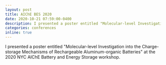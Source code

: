 ```yaml
---
layout: post
title: AIChE BES 2020
date: 2020-10-21 07:59:00-0400
description: I presented a poster entitled "Molecular-level Investigation into the Charge-storage Mechanisms of Rechargeable Aluminum-organic Batteries" at the 2020 NYC AIChE Battery and Energy Storage workshop.
categories: conferences
inline: true
---
```

I presented a poster entitled "Molecular-level Investigation into the Charge-storage Mechanisms of Rechargeable Aluminum-organic Batteries" at the 2020 NYC AIChE Battery and Energy Storage workshop.

